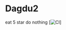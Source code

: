 # Dagdu2
eat 5 star do nothing
[![CI](https://github.com/Enigma150704/Dagdu2/actions/workflows/ci.yml/badge.svg)]
